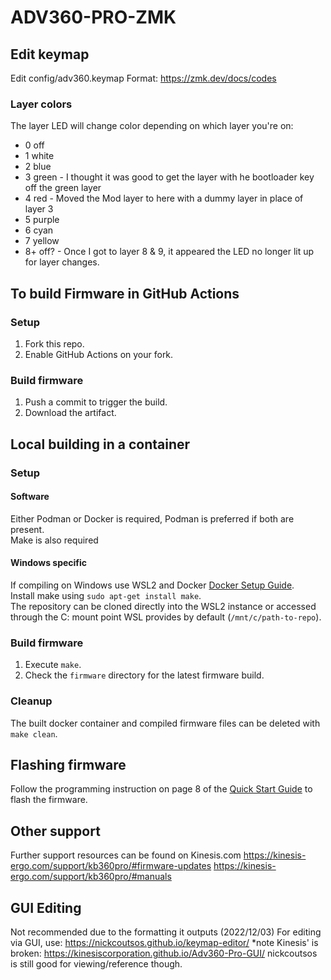 # ADV360-PRO-ZMK

## Edit keymap
Edit config/adv360.keymap
Format: https://zmk.dev/docs/codes

### Layer colors
The layer LED will change color depending on which layer you're on:
- 0 off
- 1 white
- 2 blue
- 3 green - I thought it was good to get the layer with he bootloader key off the green layer
- 4 red - Moved the Mod layer to here with a dummy layer in place of layer 3
- 5 purple
- 6 cyan
- 7 yellow
- 8+ off? - Once I got to layer 8 & 9, it appeared the LED no longer lit up for layer changes.

## To build Firmware in GitHub Actions

### Setup

1. Fork this repo.
2. Enable GitHub Actions on your fork.

### Build firmware

1. Push a commit to trigger the build.
2. Download the artifact.

## Local building in a container

### Setup

#### Software

Either Podman or Docker is required, Podman is preferred if both are present.\
Make is also required

#### Windows specific
If compiling on Windows use WSL2 and Docker [Docker Setup Guide](https://docs.docker.com/desktop/windows/wsl/).\
Install make using `sudo apt-get install make`.\
The repository can be cloned directly into the WSL2 instance or accessed through the C: mount point WSL provides by default (`/mnt/c/path-to-repo`).

### Build firmware

1. Execute `make`.
2. Check the `firmware` directory for the latest firmware build.

### Cleanup

The built docker container and compiled firmware files can be deleted with `make clean`.

## Flashing firmware

Follow the programming instruction on page 8 of the [Quick Start Guide](https://kinesis-ergo.com/wp-content/uploads/Advantage360-Professional-QSG-v8-25-22.pdf) to flash the firmware.

## Other support

Further support resources can be found on Kinesis.com
https://kinesis-ergo.com/support/kb360pro/#firmware-updates
https://kinesis-ergo.com/support/kb360pro/#manuals

## GUI Editing
Not recommended due to the formatting it outputs (2022/12/03)
For editing via GUI, use: https://nickcoutsos.github.io/keymap-editor/
  *note Kinesis' is broken: https://kinesiscorporation.github.io/Adv360-Pro-GUI/
nickcoutsos is still good for viewing/reference though.
